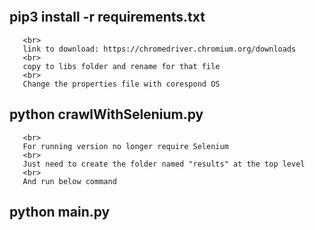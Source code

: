 ```Install require libraries
```
## pip3 install -r requirements.txt

```Run sample need to download correspond chrome driver with Chrome browser
   <br>
   link to download: https://chromedriver.chromium.org/downloads
   <br>
   copy to libs folder and rename for that file
   <br>
   Change the properties file with corespond OS
```
## python crawlWithSelenium.py

```I created version 2
   <br>
   For running version no longer require Selenium
   <br>
   Just need to create the folder named "results" at the top level
   <br>
   And run below command
```
## python main.py
